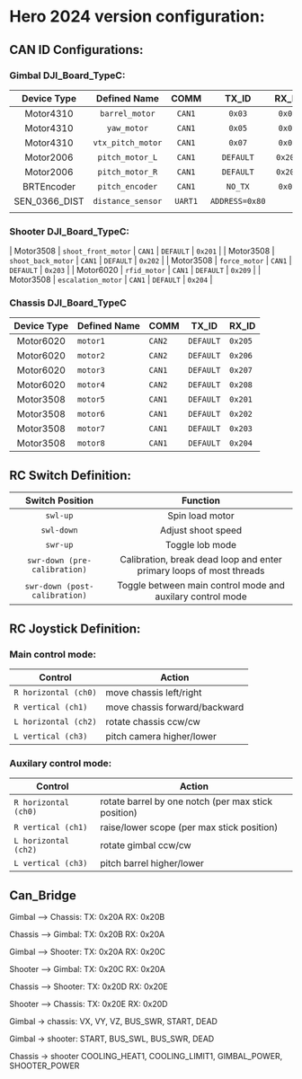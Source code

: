 # Hero 2024 version configuration:

## CAN ID Configurations:

### Gimbal DJI_Board_TypeC:



|  Device Type  |      Defined Name      |  COMM   |     TX_ID      |  RX_ID  |
| :-----------: | :--------------------: | :-----: | :------------: | :-----: |
|   Motor4310   |     `barrel_motor`     | `CAN1`  |     `0x03`     | `0x02`  |
|   Motor4310   |      `yaw_motor`       | `CAN1`  |     `0x05`     | `0x04`  |
|   Motor4310   |   `vtx_pitch_motor`    | `CAN1`  |     `0x07`     | `0x06`  |
|   Motor2006   |    `pitch_motor_L`     | `CAN1`  |   `DEFAULT`    | `0x206` |
|   Motor2006   |    `pitch_motor_R`     | `CAN1`  |   `DEFAULT`    | `0x205` |
|  BRTEncoder   |    `pitch_encoder`     | `CAN1`  |    `NO_TX`     | `0x01`  |
| SEN_0366_DIST |   `distance_sensor`    | `UART1` | `ADDRESS=0x80` |         |
|               |                        |         |                |      


### Shooter DJI_Board_TypeC:


|   Motor3508   |  `shoot_front_motor`   | `CAN1`  |   `DEFAULT`    | `0x201` |
|   Motor3508   |   `shoot_back_motor`   | `CAN1`  |   `DEFAULT`    | `0x202` |
|   Motor3508   |     `force_motor`      | `CAN1`  |   `DEFAULT`    | `0x203` |
|   Motor6020   |      `rfid_motor`      | `CAN1`  |   `DEFAULT`    | `0x209` |
|   Motor3508   |   `escalation_motor`   | `CAN1`  |   `DEFAULT`    | `0x204` |



### Chassis DJI_Board_TypeC

<!-- if one more 6020 motor is on can2 then can bridge will not work -->
| Device Type | Defined Name | COMM   | TX_ID     | RX_ID   |
| :---------: | ------------ | ------ | --------- | ------- |
|  Motor6020  | `motor1`     | `CAN2` | `DEFAULT` | `0x205` |
|  Motor6020  | `motor2`     | `CAN2` | `DEFAULT` | `0x206` |
|  Motor6020  | `motor3`     | `CAN1` | `DEFAULT` | `0x207` |
|  Motor6020  | `motor4`     | `CAN2` | `DEFAULT` | `0x208` | 
|  Motor3508  | `motor5`     | `CAN1` | `DEFAULT` | `0x201` |
|  Motor3508  | `motor6`     | `CAN1` | `DEFAULT` | `0x202` |
|  Motor3508  | `motor7`     | `CAN1` | `DEFAULT` | `0x203` |
|  Motor3508  | `motor8`     | `CAN1` | `DEFAULT` | `0x204` |



## RC Switch Definition:

|        Switch Position        |                           Function                           |
| :---------------------------: | :----------------------------------------------------------: |
|           `swl-up`            |                      Spin load motor                         |
|          `swl-down`           |                      Adjust shoot speed                      |
|           `swr-up`            |                       Toggle lob mode                        |
| `swr-down (pre-calibration)`  | Calibration, break dead loop and enter primary loops of most threads |
| `swr-down (post-calibration)` |  Toggle between main control mode and auxilary control mode  |


## RC Joystick Definition:

### Main control mode:

| Control              | Action                        |
|----------------------|-------------------------------|
| `R horizontal (ch0)` | move chassis left/right       |
| `R vertical (ch1)`   | move chassis forward/backward |
| `L horizontal (ch2)` | rotate chassis ccw/cw         |
| `L vertical (ch3)`   |  pitch camera higher/lower    |

### Auxilary control mode:

| Control               | Action                                      |
|-----------------------|---------------------------------------------|
| `R horizontal (ch0)`  | rotate barrel by one notch (per max stick position) |
| `R vertical (ch1)`    | raise/lower scope (per max stick position)  |
| `L horizontal (ch2)`  | rotate gimbal ccw/cw                        |
| `L vertical (ch3)`    | pitch barrel higher/lower                   |


## Can_Bridge

Gimbal --> Chassis:
TX: 0x20A
RX: 0x20B

Chassis --> Gimbal:
TX: 0x20B
RX: 0x20A

Gimbal --> Shooter:
TX: 0x20A
RX: 0x20C

Shooter --> Gimbal:
TX: 0x20C
RX: 0x20A

Chassis --> Shooter:
TX: 0x20D
RX: 0x20E

Shooter --> Chassis:
TX: 0x20E
RX: 0x20D

Gimbal -> chassis:
    VX, VY, VZ, BUS_SWR, START, DEAD

Gimbal -> shooter:
    START, BUS_SWL, BUS_SWR, DEAD

Chassis -> shooter 
    COOLING_HEAT1, COOLING_LIMIT1, GIMBAL_POWER, SHOOTER_POWER